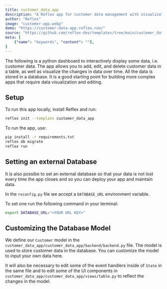 ```yaml
---
title: customer_data_app
description: "A Reflex app for customer data management with visualizations"
author: "Reflex"
image: "customer-app.webp"
demo: "https://customer-data-app.reflex.run/"
source: "https://github.com/reflex-dev/templates/tree/main/customer_data_app"
meta: [
    {"name": "keywords", "content": ""},
]
---
```


The following is a python dashboard to interactively display some data, i.e. customer data. The app allows you to add, edit, and delete customer data in a table, as well as visualize the changes in data over time. All the data is stored in a database. It is a good starting point for building more complex apps that require data visualization and editing.

## Setup

To run this app locally, install Reflex and run:

```bash
reflex init --template customer_data_app
```

To run the app, use:

```bash
pip install -r requirements.txt
reflex db migrate
reflex run
```


## Setting an external Database

It is also possibe to set an external database so that your data is not lost every time the app closes and so you can deploy your app and maintain data.

In the `rxconfig.py` file we accept a `DATABASE_URL` environment variable.

To set one run the following command in your terminal:

```bash
export DATABASE_URL="<YOUR URL KEY>"
```


## Customizing the Database Model

We define our `Customer` model in the `customer_data_app/customer_data_app/backend/backend.py` file. The model is used to store customer data in the database. You can customize the model to input your own data here.

It will also be necessary to edit some of the event handlers inside of `State` in the same file and to edit some of the UI components in `customer_data_app/customer_data_app/views/table.py` to reflect the changes in the model.
